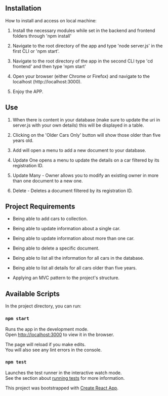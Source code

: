 

## Installation
How to install and access on local machine:

1. Install the necessary modules while set in the backend and frontend folders through 'npm install'

2. Navigate to the root directory of the app and type 
   'node server.js' in the first CLI or 'npm start'.

3. Navigate to the root directory of the app in the second CLI
   type 'cd frontend' and then type 'npm start'

4. Open your browser (either Chrome or Firefox) and navigate to the localhost (http://localhost:3000).

5. Enjoy the APP.

## Use

1. When there is content in your database (make sure to update the uri in server.js with your own details) this will be displayed in a table.

2. Clicking on the 'Older Cars Only' button will show those older than five years old.

3. Add will open a menu to add a new document to your database.

4. Update One opens a menu to update the details on a car filtered by its registration ID.

5. Update Many - Owner allows you to modify an existing owner in more than one document to a new one.

6. Delete - Deletes a document filtered by its registration ID.

## Project Requirements

- Being able to add cars to collection.

- Being able to update information about a single car.

- Being able to update information about more than one car.

- Being able to delete a specific document.

- Being able to list all the information for all cars in the database.

- Being able to list all details for all cars older than five years.

- Applying an MVC pattern to the project's structure.

## Available Scripts

In the project directory, you can run:

### `npm start`

Runs the app in the development mode.<br />
Open [http://localhost:3000](http://localhost:3000) to view it in the browser.

The page will reload if you make edits.<br />
You will also see any lint errors in the console.

### `npm test`

Launches the test runner in the interactive watch mode.<br />
See the section about [running tests](https://facebook.github.io/create-react-app/docs/running-tests) for more information.




This project was bootstrapped with [Create React App](https://github.com/facebook/create-react-app).
